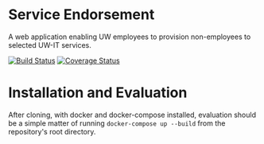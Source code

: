 # Service Endorsement

A web application enabling UW employees to provision non-employees to selected UW-IT services.

[![Build Status](https://github.com/uw-it-aca/service-endorsement/workflows/Build%2C%20Test%20and%20Deploy/badge.svg?branch=main)](https://github.com/uw-it-aca/service-endorsement/actions)
[![Coverage Status](https://coveralls.io/repos/github/uw-it-aca/service-endorsement/badge.svg?branch=main)](https://coveralls.io/github/uw-it-aca/service-endorsement?branch=main)

# Installation and Evaluation

After cloning, with docker and docker-compose installed, evaluation should be a simple matter of running `docker-compose up --build` from the repository's root directory.
